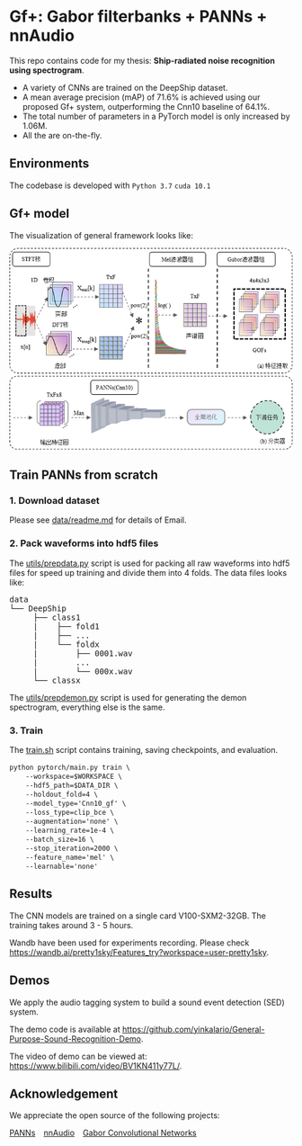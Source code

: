 # Gf+: Gabor filterbanks + PANNs + nnAudio

This repo contains code for my thesis: **Ship-radiated noise recognition using spectrogram**. 
- A variety of CNNs are trained on the DeepShip dataset. 
- A mean average precision (mAP) of 71.6% is achieved using our proposed Gf+ system, outperforming the Cnn10 baseline of 64.1%.
- The total number of parameters in a PyTorch model is only increased by 1.06M.
- All the are on-the-fly.

## Environments
The codebase is developed with `Python 3.7` `cuda 10.1` 

## Gf+ model
The visualization of general framework looks like:
<div align="center"><img src="resources/General_framework.png"></div>

## Train PANNs from scratch

### 1. Download dataset
Please see [data/readme.md](./data/readme.md) for details of Email.

### 2. Pack waveforms into hdf5 files
The [utils/prepdata.py](utils/prepdata.py) script is used for packing all raw waveforms into hdf5 files for speed up training and divide them into 4 folds. The data files looks like:

<pre>
data
└── DeepShip
     ├── class1
     |    ├── fold1
     |    ├── ...
     |    └── foldx
     |        ├── 0001.wav
     |        ...
     |        └── 000x.wav
     └── classx
</pre>
The [utils/prepdemon.py](utils/prepdemon.py) script is used for generating the demon spectrogram, everything else is the same.

### 3. Train
The [train.sh](./train.sh) script contains training, saving checkpoints, and evaluation.

```
python pytorch/main.py train \
    --workspace=$WORKSPACE \
    --hdf5_path=$DATA_DIR \
    --holdout_fold=4 \
    --model_type='Cnn10_gf' \
    --loss_type=clip_bce \
    --augmentation='none' \
    --learning_rate=1e-4 \
    --batch_size=16 \
    --stop_iteration=2000 \
    --feature_name='mel' \
    --learnable='none'
```

## Results
The CNN models are trained on a single card V100-SXM2-32GB. The training takes around 3 - 5 hours.

Wandb have been used for experiments recording. Please check https://wandb.ai/pretty1sky/Features_try?workspace=user-pretty1sky.

## Demos
We apply the audio tagging system to build a sound event detection (SED) system.

The demo code is available at https://github.com/yinkalario/General-Purpose-Sound-Recognition-Demo.

The video of demo can be viewed at: https://www.bilibili.com/video/BV1KN411y77L/.

## Acknowledgement
We appreciate the open source of the following projects:

[PANNs](https://github.com/qiuqiangkong/audioset_tagging_cnn)   [nnAudio](https://github.com/KinWaiCheuk/nnAudio)   [Gabor Convolutional Networks](https://github.com/jxgu1016/Gabor_CNN_PyTorch)
